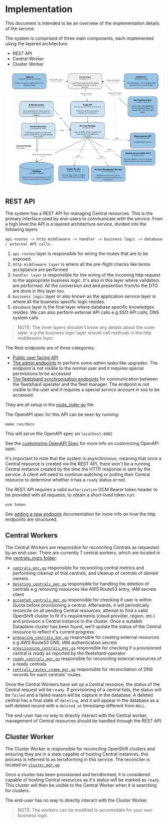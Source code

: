 # Implementation

This document is intended to be an overview of the implementation details of the service.

The system is comprised of three main components, each implemented using the layered architecture:

- REST API
- Central Worker
- Cluster Worker

![Component Architecture Diagram](./fleet-manager-component-architecture.png)

## REST API

The system has a REST API for managing Central resources. This is the primary interface used by
end-users to communicate with the service.
From a high level the API is a layered architecture service, divided into the following layers
```
api-routes -> http middleware -> handler -> business logic -> database / external API calls.
```
1. `api-routes` layer is responsible for wiring the routes that are to be exposed.
2. `http middleware layer` is where all the pre-flight checks like terms acceptance are performed
3. `handler layer` is responsible for the wiring of the incoming http request to the appropriate business logic.
   It's also in this layer where validation are performed. All the conversion and and presention from/to the DTO are done in this layer too.
4. `business logic` layer or also known as the application service layer is where all the business specific logic resides.
5. `database` layer is the final layer where database specific knowledges resides. We can also perform external API calls e.g SSO API calls, DNS system calls  

>NOTE: The inner layers shouldn't know any details about the outer layer. e.g the business logic layer should call methods in the http middleware layer.

The Rest endpoints are of three categories.
- [Public user facing API](../openapi/fleet-manager.yaml)
- [The admin endpoints](../openapi/fleet-manager-private-admin.yaml) to perform some admin tasks like upgrades. The endpoint is not visible to the normal user and it requires special permissions to be accessed
- [The fleetshard synchronisation endpoints](../openapi/fleet-manager-private.yaml) for communication between the fleetshard operator and the fleet manager. The endpoint is not visible to the user and it requires a special _service account_ in sso to be accessed.

They are all setup in the [route_loder.go](../internal/central/pkg/routes/route_loader.go) file.

The OpenAPI spec for this API can be seen by running:

```
make run/docs
```

This will serve the OpenAPI spec on `localhost:8082`

See the [customizing OpenAPI Spec](./customizing-openapi-spec.md) for more info on customizing OpenAPI spec.

It's important to note that the system is asynchronous, meaning that once a Central resource is
created via the REST API, there won't be a running Central instance created by the time the HTTP
response is sent by the service. A client will need to continue watching or polling their Central
resource to determine whether it has a `ready` status or not.

The REST API requires a valid `Authorization` OCM Bearer token header to be provided with all
requests, to obtain a short-lived token run:

```
ocm token
```

See [adding a new endpoint](./adding-a-new-endpoint.md) documentation for more info on how the http endpoints are structured.

## Central Workers

The Central Workers are responsible for reconciling Centrals as requested by an end-user.
There are currently 7 central workers, which are located in the [centrals_mgrs folder](../internal/central/pkg/workers/centrals_mgrs):
- [`centrals_mgr.go`](../internal/central/pkg/workers/centrals_mgrs/centrals_mgr.go) responsible for reconciling central metrics and performing cleanup of trial centrals, and cleanup of centrals of denied owners.
- [`deleting_centrals_mgr.go`](../internal/central/pkg/workers/centrals_mgrs/deleting_centrals_mgr.go) responsible for handling the deletion of centrals e.g removing resources like AWS Route53 entry, IAM secrets client
- [`accepted_centrals_mgr.go`](../internal/central/pkg/workers/centrals_mgrs/accepted_centrals_mgr.go) responsible for checking if user is within Quota before provisioning a central. Afterwards, it will periodically reconcile on all pending Central resources, attempt to find a valid OpenShift cluster to fit it's requirements (cloud provider, region, etc.) and provision a Central instance to the cluster. Once a suitable Dataplane cluster has been found, we'll update the status of the Central resource to reflect it's current progress.
- [`preparing_centrals_mgr.go`](../internal/central/pkg/workers/centrals_mgrs/preparing_centrals_mgr.go) responsible for creating external resources e.g AWS Route53 DNS, IAM authentication secrets
- [`provisioning_centrals_mgr.go`](../internal/central/pkg/workers/centrals_mgrs/provisioning_centrals_mgr.go) responsible for checking if a provisioned central is ready as reported by the fleetshard-operator
- [`ready_centrals_mgr.go`](../internal/central/pkg/workers/centrals_mgrs/ready_centrals_mgr.go) responsible for reconciling external resources of a ready centrals
- [`centrals_routes_cname_mgr.go`](../internal/central/pkg/workers/centrals_mgrs/centrals_routes_cname_mgr.go) responsible for reconciliation of DNS records for each centrals' routes.

Once the Central Workers have set up a Central resource, the status of the Central request will be `ready`.
If provisioning of a central fails, the status will be `failed` and a failed reason will be capture in the database.
A deleted central has a final state of `deleting`, and it will appear in the database as a soft deleted record with a `deleted_at` timestamp different from `NULL`.

The end-user has no way to directly interact with the Central worker, management of Central resources should be handled through the REST API.

## Cluster Worker

The Cluster Worker is responsible for reconciling OpenShift clusters and ensuring they are in a
state capable of hosting Central instances, this process is referred to as terraforming in this
service. The reconciler is located on [`cluster_mgr.go`](../internal/central/pkg/workers/clusters_mgr.go)

Once a cluster has been provisioned and terraformed, it is considered capable of hosting Central
resources as it's status will be marked as `ready`. This cluster will then be visible to the Central
Worker when it is searching for clusters.

The end-user has no way to directly interact with the Cluster Worker.

> NOTE: The workers can be modified to accomodate for your own business logic.
